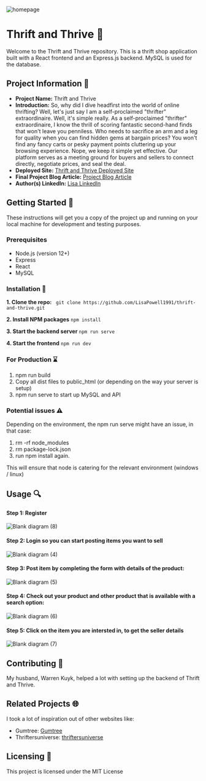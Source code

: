 ![homepage](https://github.com/LisaPowell1991/thrift-and-thrive/assets/122890181/be534557-d2de-4829-a16f-a8717d007369)

# Thrift and Thrive 🌟

Welcome to the Thrift and Thrive repository. This is a thrift shop application built with a React frontend and an Express.js backend. MySQL is used for the database.

## Project Information 📢
- **Project Name:** Thrift and Thrive
- **Introduction:** So, why did I dive headfirst into the world of online thrifting? Well, let's just say I am a self-proclaimed "thrifter" extraordinaire. Well, it's simple really. As a self-proclaimed "thrifter" extraordinaire, I know the thrill of scoring fantastic second-hand finds that won't leave you penniless. Who needs to sacrifice an arm and a leg for quality when you can find hidden gems at bargain prices?
You won't find any fancy carts or pesky payment points cluttering up your browsing experience. Nope, we keep it simple yet effective. Our platform serves as a meeting ground for buyers and sellers to connect directly, negotiate prices, and seal the deal.
- **Deployed Site:** [Thrift and Thrive Deployed Site](http://34.201.68.14)
- **Final Project Blog Article:** [Project Blog Article](https://medium.com/@lisapowell46/263a0f985a1e)
- **Author(s) LinkedIn:** [Lisa LinkedIn](https://www.linkedin.com/in/lisa-powell-kuyk-5899561b3)

## Getting Started 🚀

These instructions will get you a copy of the project up and running on your local machine for development and testing purposes.

### Prerequisites

- Node.js (version 12+)
- Express
- React
- MySQL

### Installation 🔧

**1. Clone the repo:**
``` git clone https://github.com/LisaPowell1991/thrift-and-thrive.git```

**2. Install NPM packages**
```npm install```

**3. Start the backend server** 
```npm run serve```

**4. Start the frontend**
```npm run dev``` 

### For Production ⌛
1. npm run build
2. Copy all dist files to public_html (or depending on the way your server is setup)
3. npm run serve to start up MySQL and API

### Potential issues ⚠️
Depending on the environment, the npm run serve might have an issue, in that case:
1. rm -rf node_modules
2. rm package-lock.json
3. run npm install again.

This will ensure that node is catering for the relevant environment (windows / linux)

## Usage 🔍
#### Step 1: Register
![Blank diagram (8)](https://github.com/LisaPowell1991/thrift-and-thrive/assets/122890181/dbbe9d29-ab12-48fe-858a-d61a719f0c7a)
#### Step 2: Login so you can start posting items you want to sell
![Blank diagram (4)](https://github.com/LisaPowell1991/thrift-and-thrive/assets/122890181/440f1000-0744-4541-b0af-491372769574)
#### Step 3: Post item by completing the form with details of the product: 
![Blank diagram (5)](https://github.com/LisaPowell1991/thrift-and-thrive/assets/122890181/0a58c8ae-5e88-4305-bd58-b2d380f8942f)
#### Step 4: Check out your product and other product that is available with a search option:
![Blank diagram (6)](https://github.com/LisaPowell1991/thrift-and-thrive/assets/122890181/70bf1aef-260e-4625-a703-7598edec2f46)
#### Step 5: Click on the item you are intersted in, to get the seller details
![Blank diagram (7)](https://github.com/LisaPowell1991/thrift-and-thrive/assets/122890181/40ba48da-2862-436d-8416-1d9bd4161d06)


## Contributing 🤝
My husband, Warren Kuyk, helped a lot with setting up the backend of Thrift and Thrive.

## Related Projects 🌐
I took a lot of inspiration out of other websites like:
- Gumtree: [Gumtree](https://www.gumtree.co.za)
- Thriftersuniverse: [thriftersuniverse](https://thriftersuniverse.co.za)

## Licensing 📝
This project is licensed under the MIT License
